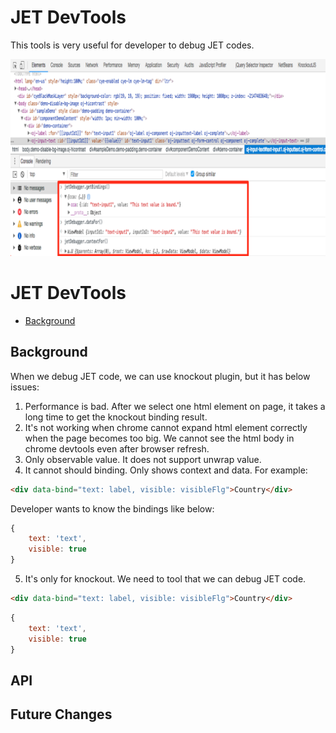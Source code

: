 # JET DevTools
This tools is very useful for developer to debug JET codes.

![Overall][Overall]

# JET DevTools

<!-- MarkdownTOC autolink="true" bracket="round" markdown_preview="markdown" -->

- [Background](#background)

<!-- /MarkdownTOC -->

## Background
When we debug JET code, we can use knockout plugin, but it has below issues: 

1. Performance is bad. After we select one html element on page, it takes a long time to get the knockout binding result.
2. It's not working when chrome cannot expand html element correctly when the page becomes too big. We cannot see the html body in chrome devtools even after browser refresh.
3. Only observable value. It does not support unwrap value.
4. It cannot should binding. Only shows context and data.
For example:
```html
<div data-bind="text: label, visible: visibleFlg">Country</div>
```
Developer wants to know the bindings like below:
```javascript
{
    text: 'text',
    visible: true
}
```
5. It's only for knockout. We need to tool that we can debug JET code. 

```html
<div data-bind="text: label, visible: visibleFlg">Country</div>
```


```javascript
{
    text: 'text',
    visible: true
}
```


## API

## Future Changes

[Overall]: https://github.com/wenlz123/chromeextensions-jet-devtools/blob/master/wiki/overall.png
